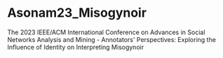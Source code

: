 # Asonam23_Misogynoir
The 2023 IEEE/ACM International Conference on Advances in Social Networks Analysis and Mining - Annotators' Perspectives: Exploring the Influence of Identity on Interpreting Misogynoir
